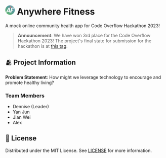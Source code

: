 <h1>
    <img src="public/favicon.png" alt="Icon" height="30"/>
    <span>Anywhere Fitness</span>
</h1>

A mock online community health app for Code Overflow Hackathon 2023!

> **Announcement**: We have won 3rd place for the Code Overflow Hackathon 2023! The project's final state for submission for the hackathon is at [this tag](https://github.com/dentolos19/anywhere-fitness/tree/submission).

## 🫂 Project Information

**Problem Statement**: How might we leverage technology to encourage and promote healthy living?

### Team Members

- Dennise (Leader)
- Yan Jun
- Jian Wei
- Alex

## 📜 License

Distributed under the MIT License. See [LICENSE](./LICENSE) for more information.